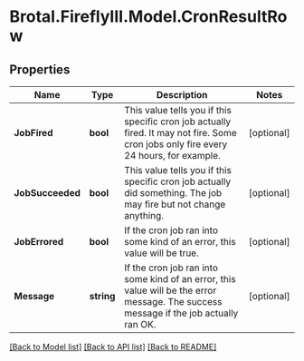 # Brotal.FireflyIII.Model.CronResultRow

## Properties

Name | Type | Description | Notes
------------ | ------------- | ------------- | -------------
**JobFired** | **bool** | This value tells you if this specific cron job actually fired. It may not fire. Some cron jobs only fire every 24 hours, for example.  | [optional] 
**JobSucceeded** | **bool** | This value tells you if this specific cron job actually did something. The job may fire but not change anything.  | [optional] 
**JobErrored** | **bool** | If the cron job ran into some kind of an error, this value will be true. | [optional] 
**Message** | **string** | If the cron job ran into some kind of an error, this value will be the error message. The success message if the job actually ran OK.  | [optional] 

[[Back to Model list]](../../README.md#documentation-for-models) [[Back to API list]](../../README.md#documentation-for-api-endpoints) [[Back to README]](../../README.md)

